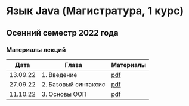 # Язык Java (Магистратура, 1 курс)
## Осенний семестр 2022 года

### Материалы лекций

| Дата     | Глава                | Материалы                    |
| -------- | -------------------- | ---------------------------- |
| 13.09.22 | 1. Введение          | [pdf](lecture1/lecture1.pdf) |
| 27.09.22 | 2. Базовый синтаксис | [pdf](lecture2/lecture2.pdf) |
| 11.10.22 | 3. Основы ООП        | [pdf](lecture3/lecture3.pdf) |